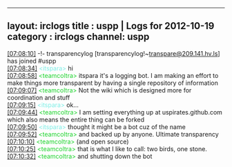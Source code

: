 
---
layout: irclogs
title : uspp | Logs for 2012-10-19
category : irclogs
channel: uspp
---
<a href="#07:08:10" name="07:08:10" class="time">[07:08:10]</a> -!- <span class="join">transparencylog</span> [transparencylog!~transpare@209.141.hv.ls] has joined #uspp
<br />
<a href="#07:08:34" name="07:08:34" class="time">[07:08:34]</a> <span class="person" style="color:#7deee6">&lt;itspara&gt;</span> hi
<br />
<a href="#07:08:58" name="07:08:58" class="time">[07:08:58]</a> <span class="person" style="color:#1bd32b">&lt;teamcoltra&gt;</span> itspara it's a logging bot. I am making an effort to make things more transparent by having a single repository of information
<br />
<a href="#07:09:07" name="07:09:07" class="time">[07:09:07]</a> <span class="person" style="color:#1bd32b">&lt;teamcoltra&gt;</span> Not the wiki which is designed more for coordination and stuff
<br />
<a href="#07:09:15" name="07:09:15" class="time">[07:09:15]</a> <span class="person" style="color:#7deee6">&lt;itspara&gt;</span> ok...
<br />
<a href="#07:09:44" name="07:09:44" class="time">[07:09:44]</a> <span class="person" style="color:#1bd32b">&lt;teamcoltra&gt;</span> I am setting everything up at uspirates.github.com which also means the entire thing can be forked
<br />
<a href="#07:09:50" name="07:09:50" class="time">[07:09:50]</a> <span class="person" style="color:#7deee6">&lt;itspara&gt;</span> thought it might be a bot cuz of the name
<br />
<a href="#07:09:52" name="07:09:52" class="time">[07:09:52]</a> <span class="person" style="color:#1bd32b">&lt;teamcoltra&gt;</span> and backed up by anyone. Ultimate transparency
<br />
<a href="#07:10:10" name="07:10:10" class="time">[07:10:10]</a> <span class="person" style="color:#1bd32b">&lt;teamcoltra&gt;</span> (and open source)
<br />
<a href="#07:10:25" name="07:10:25" class="time">[07:10:25]</a> <span class="person" style="color:#1bd32b">&lt;teamcoltra&gt;</span> that is what I like to call: two birds, one stone.
<br />
<a href="#07:10:32" name="07:10:32" class="time">[07:10:32]</a> <span class="person" style="color:#1bd32b">&lt;teamcoltra&gt;</span> and shutting down the bot
<br />
</body>
</html>
